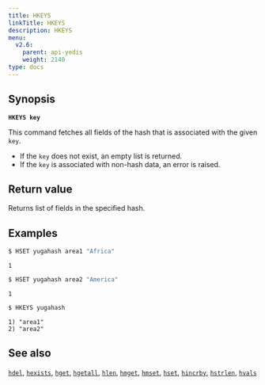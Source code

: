 ```yaml
---
title: HKEYS
linkTitle: HKEYS
description: HKEYS
menu:
  v2.6:
    parent: api-yedis
    weight: 2140
type: docs
---
```


## Synopsis

**`HKEYS key`**

This command fetches all fields of the hash that is associated with the given `key`.

- If the `key` does not exist, an empty list is returned.
- If the `key` is associated with non-hash data, an error is raised.

## Return value

Returns list of fields in the specified hash.

## Examples

```sh
$ HSET yugahash area1 "Africa"
```

```
1
```

```sh
$ HSET yugahash area2 "America"
```

```
1
```

```sh
$ HKEYS yugahash
```

```
1) "area1"
2) "area2"
```

## See also

[`hdel`](../hdel/), [`hexists`](../hexists/), [`hget`](../hget/), [`hgetall`](../hgetall/), [`hlen`](../hlen/), [`hmget`](../hmget/), [`hmset`](../hmset/), [`hset`](../hset/), [`hincrby`](../hincrby/), [`hstrlen`](../hstrlen/), [`hvals`](../hvals/)
